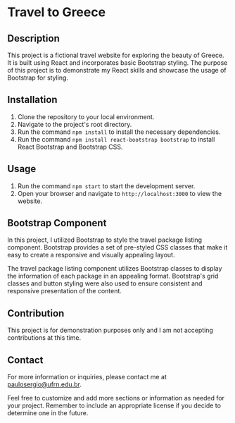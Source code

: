 # Travel to Greece

## Description

This project is a fictional travel website for exploring the beauty of Greece. It is built using React and incorporates basic Bootstrap styling. The purpose of this project is to demonstrate my React skills and showcase the usage of Bootstrap for styling.

## Installation

1. Clone the repository to your local environment.
2. Navigate to the project's root directory.
3. Run the command `npm install` to install the necessary dependencies.
4. Run the command `npm install react-bootstrap bootstrap` to install React Bootstrap and Bootstrap CSS.

## Usage

1. Run the command `npm start` to start the development server.
2. Open your browser and navigate to `http://localhost:3000` to view the website.

## Bootstrap Component

In this project, I utilized Bootstrap to style the travel package listing component. Bootstrap provides a set of pre-styled CSS classes that make it easy to create a responsive and visually appealing layout.

The travel package listing component utilizes Bootstrap classes to display the information of each package in an appealing format. Bootstrap's grid classes and button styling were also used to ensure consistent and responsive presentation of the content.

## Contribution

This project is for demonstration purposes only and I am not accepting contributions at this time.

## Contact

For more information or inquiries, please contact me at [paulosergio@ufrn.edu.br](mailto:paulosergio@ufrn.edu.br).

Feel free to customize and add more sections or information as needed for your project. Remember to include an appropriate license if you decide to determine one in the future.
